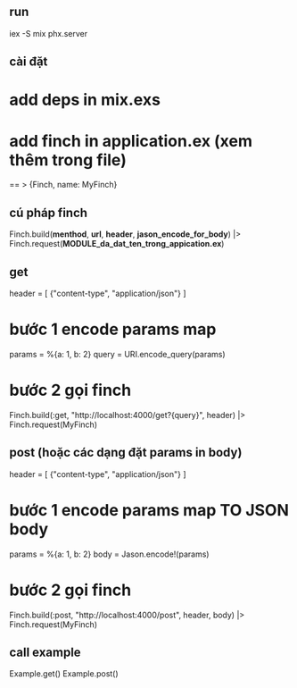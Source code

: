 ## run 
  iex -S mix phx.server


## cài đặt
  # add deps in mix.exs
  # add finch in application.ex (xem thêm trong file)

  == > {Finch, name: MyFinch}

## cú pháp finch
  Finch.build(__menthod__, __url__, __header__, __jason_encode_for_body__) 
  |> Finch.request(__MODULE_da_dat_ten_trong_appication.ex__)

## get
  header = 
    [
      {"content-type", "application/json"}
    ]

  # bước 1 encode params map
  params = %{a: 1, b: 2}
  query = URI.encode_query(params)
  # bước 2 gọi finch

  Finch.build(:get, "http://localhost:4000/get?{query}", header) |> Finch.request(MyFinch)


## post (hoặc các dạng đặt params in body)
  header = 
    [
      {"content-type", "application/json"}
    ]

  # bước 1 encode params map TO JSON body
  params = %{a: 1, b: 2}
  body = Jason.encode!(params)
  # bước 2 gọi finch
  Finch.build(:post, "http://localhost:4000/post", header, body) |> Finch.request(MyFinch)

## call example
Example.get()
Example.post()